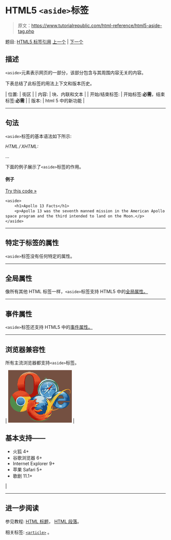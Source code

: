 # HTML5 `<aside>`标签

> 原文：<https://www.tutorialrepublic.com/html-reference/html5-aside-tag.php>

题目: [HTML5 标签引用](html5-tags.php) [上一个](html5-article-tag.php) | [下一个](html5-audio-tag.php)

## 描述

`<aside>`元素表示网页的一部分，该部分包含与其周围内容无关的内容。

下表总结了此标签的用法上下文和版本历史。

| 位置: | 街区 |
| 内容: | 块、内联和文本 |
| 开始/结束标签: | 开始标签:**必需**，结束标签:**必需** |
| 版本: | html 5 中的新功能 |

* * *

## 句法

`<aside>`标签的基本语法如下所示:

*HTML / XHTML:* <aside> ... </aside>

下面的例子展示了`<aside>`标签的作用。

#### 例子

[Try this code »](../codelab.php?topic=html5&file=aside-tag "Try this code using online Editor")

```
<aside>
    <h1>Apollo 13 Facts</h1>
    <p>Apollo 13 was the seventh manned mission in the American Apollo space program and the third intended to land on the Moon.</p>
</aside>
```

* * *

## 特定于标签的属性

`<aside>`标签没有任何特定的属性。

* * *

## 全局属性

像所有其他 HTML 标签一样，`<aside>`标签支持 HTML5 中的[全局属性。](html5-global-attributes.php)

* * *

## 事件属性

`<aside>`标签还支持 HTML5 中的[事件属性。](html5-event-attributes.php)

* * *

## 浏览器兼容性

所有主流浏览器都支持`<aside>`标签。

| ![Browsers Icon](img/e9331123c77668c1832e541c2fca1002.png) | 

## 基本支持——

*   火狐 4+
*   谷歌浏览器 6+
*   Internet Explorer 9+
*   苹果 Safari 5+
*   歌剧 11.1+

 |

* * *

## 进一步阅读

参见教程: [HTML 标题](../html-tutorial/html-headings.php)， [HTML 段落](../html-tutorial/html-paragraphs.php)。

相关标签: [`<article>`](html5-article-tag.php) 。